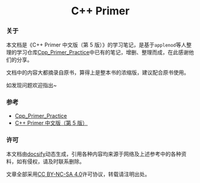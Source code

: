 <h1 align="center">C++ Primer</h1>

### 关于

本文档是《C++ Primer 中文版（第 5 版）》的学习笔记，是基于`applenod`等人整理的学习仓库[Cpp_Primer_Practice](https://github.com/applenob/Cpp_Primer_Practice)中已有的笔记，增删、整理而成，在此感谢他们的分享。

文档中的内容大都摘录自原书，算得上是整本书的浓缩版，建议配合原书使用。

如发现问题欢迎指出~

### 参考

* [Cpp_Primer_Practice](https://github.com/applenob/Cpp_Primer_Practice)
* [C++ Primer 中文版（第 5 版）](https://book.douban.com/subject/25708312/)

### 许可

本文档由[docsify](https://docsify.js.org/#/zh-cn/)动态生成，引用各种内容均来源于网络及上述参考中的各种资料，如有侵权，请及时联系删除。

文章全部采用[CC BY-NC-SA 4.0](https://creativecommons.org/licenses/by-nc-sa/4.0/)许可协议，转载请注明出处。